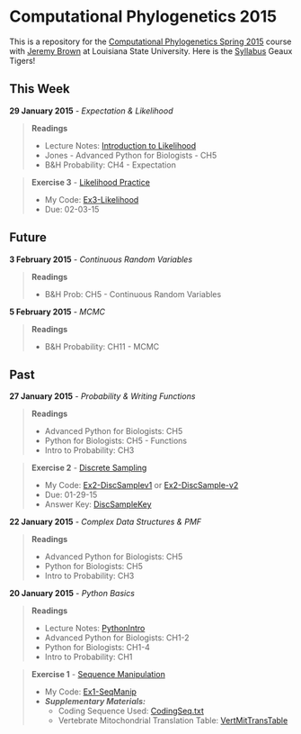 Computational Phylogenetics 2015
=======

This is a repository for the [Computational Phylogenetics Spring 2015](https://github.com/jembrown/CompPhylo_Spr2015) course with [Jeremy Brown](https://github.com/jembrown) at Louisiana State University. Here is the [Syllabus](CompPhylo2015/docs/Computational_Phylogenetic_2015_Syllabus.pdf) Geaux Tigers!

This Week
-------
**29 January 2015** - *Expectation & Likelihood*
>**Readings**
> - Lecture Notes: [Introduction to Likelihood](CompPhylo2015/Notes/01-29-15_Intro_to_Likelihood.py)
> - Jones - Advanced Python for Biologists - CH5
> - B&H Probability: CH4 - Expectation

>**Exercise 3** - [Likelihood Practice](CompPhylo2015/CompPhylo2015/Notes/01-29-15_Intro_to_Likelihood.py)
> - My Code: [Ex3-Likelihood](CompPhylo2015/Code/Ex3-Likelihood.py)
> - Due: 02-03-15

Future
-------

**3 February 2015** - *Continuous Random Variables* 
>**Readings**
> - B&H Prob: CH5 - Continuous Random Variables

**5 February 2015** - *MCMC* 
>**Readings**
> - B&H Probability: CH11 - MCMC

Past
-------

**27 January 2015** - *Probability & Writing Functions*
>**Readings**
> - Advanced Python for Biologists: CH5
> - Python for Biologists: CH5 - Functions
> - Intro to Probability: CH3

>**Exercise 2** - [Discrete Sampling](CompPhylo2015/Notes/01-27-15_Discrete_Sampling.txt)
> - My Code: [Ex2-DiscSamplev1](CompPhylo2015/Code/Ex2-DiscSample.py) or [Ex2-DiscSample-v2](CompPhylo2015/Code/Ex2-DiscSample_v2.py)
> - Due: 01-29-15
> - Answer Key: [DiscSampleKey](CompPhylo2015/Code/Ex2-DiscSampleKey.py)

**22 January 2015** - *Complex Data Structures & PMF*
>**Readings**
> - Advanced Python for Biologists: CH5
> - Python for Biologists: CH5
> - Intro to Probability: CH3

**20 January 2015** - *Python Basics*
>**Readings**
> - Lecture Notes: [PythonIntro](CompPhylo2015/Notes/01-20-15_Python_Basics)
> - Advanced Python for Biologists: CH1-2
> - Python for Biologists: CH1-4
> - Intro to Probability: CH1

>**Exercise 1** - [Sequence Manipulation](CompPhylo2015/Notes/01-20-15_SeqManip)
> - My Code: [Ex1-SeqManip](CompPhylo2015/Code/Ex1-SeqManip.py)
> - ***Supplementary Materials:***
>   - Coding Sequence Used: [CodingSeq.txt](CompPhylo2015/Code/CodingSeq.txt)
>   - Vertebrate Mitochondrial Translation Table: [VertMitTransTable](CompPhylo2015/Code/VertMitTransTable.txt)
